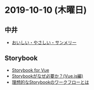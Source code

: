 # 2019-10-10 (木曜日)

## 中井

- [おいしい・やさしい・サンメリー](http://sunmerrys.co.jp/)

## Storybook

- [Storybook for Vue](https://storybook.js.org/docs/guides/guide-vue/)
- [Storybookがなぜ必要か？(Vue.js編)](https://qiita.com/masaakikunsan/items/dad8d84807918f3a43cb)
- [理想的なStorybookのワークフローとは](https://qiita.com/baby-degu/items/7b9ba5615a6810f935d5)

